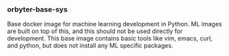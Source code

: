 ### orbyter-base-sys

Base docker image for machine learning development in Python. ML images are built on top
of this, and this should not be used directly for development. This base image contains
basic tools like vim, emacs, curl, and python, but does not install any ML specific
packages.